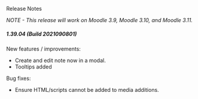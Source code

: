 Release Notes

_NOTE - This release will work on Moodle 3.9, Moodle 3.10, and Moodle 3.11._

##### 1.39.04 (Build 2021090801)
New features / improvements:

* Create and edit note now in a modal.
* Tooltips added

Bug fixes:

* Ensure HTML/scripts cannot be added to media additions.
